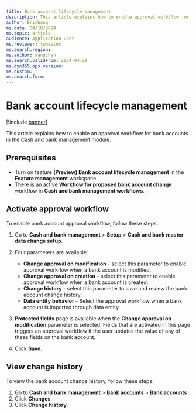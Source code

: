 ```yaml
---
title: Bank account lifecycle management
description: This article explains how to enable approval workflow for bank account in cash and bank management module.
author: EricWang
ms.date: 04/18/2024
ms.topic: article
audience: Application User
ms.reviewer: twheeloc
ms.search.region: 
ms.author: wangchen
ms.search.validFrom: 2024-04-29
ms.dyn365.ops.version: 
ms.custom: 
ms.search.form: 
---
```


# Bank account lifecycle management 

[!include [banner](../../includes/banner.md)]

This article explains how to enable an approval workflow for bank accounts in the Cash and bank management module. 

## Prerequisites

- Turn on feature **(Preview) Bank account lifecycle management** in the **Feature management** workspace.
- There is an active **Workflow for proposed bank account change** workflow in **Cash and bank management workflows**.

## Activate approval workflow

To enable bank account approval workflow, follow these steps.

1. Go to **Cash and bank management** \> **Setup** \> **Cash and bank master data change setup**.
2. Four parameters are available:
   - **Change approval on modification** - select this parameter to enable approval workflow when a bank account is modified.
   - **Change approval on creation** - select this parameter to enable approval workflow when a bank account is created.
   - **Change history** - select this parameter to save and review the bank account change history.
   - **Data entity behavior** - Select the approval workflow when a bank account is imported through data entity.

3. **Protected fields** page is available when the **Change approval on modification** parameter is selected. Fields that are activated in this page triggers an approval workflow if the user updates the value of any of these fields on the bank account.
4. Click **Save**.

## View change history

To view the bank account change history, follow these steps.

1. Go to **Cash and bank management** \> **Bank accounts** \> **Bank accounts**
2. Click **Changes**. 
3. Click **Change history**.
